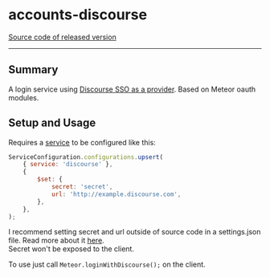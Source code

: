 # accounts-discourse
[Source code of released version](https://github.com/meteor/meteor/tree/master/packages/accounts-facebook)
***

## Summary
A login service using [Discourse SSO as a provider](https://meta.discourse.org/t/using-discourse-as-a-sso-provider/32974). Based on Meteor oauth modules.

## Setup and Usage
Requires a [service](https://docs.meteor.com/api/accounts.html#service-configuration) to be configured like this:
```javascript
ServiceConfiguration.configurations.upsert(
    { service: 'discourse' },
    {
        $set: {
            secret: 'secret',
            url: 'http://example.discourse.com',
        },
    },
);
```
I recommend setting secret and url outside of source code in a settings.json file. Read more about it [here](https://docs.meteor.com/api/core.html#Meteor-settings).  
Secret won't be exposed to the client.

To use just call `Meteor.loginWithDiscourse();` on the client.